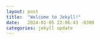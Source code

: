 ```yaml
---
layout: post
title:  "Welcome to Jekyll!"
date:   2024-01-05 22:06:43 -0300
categories: jekyll update
---
```


